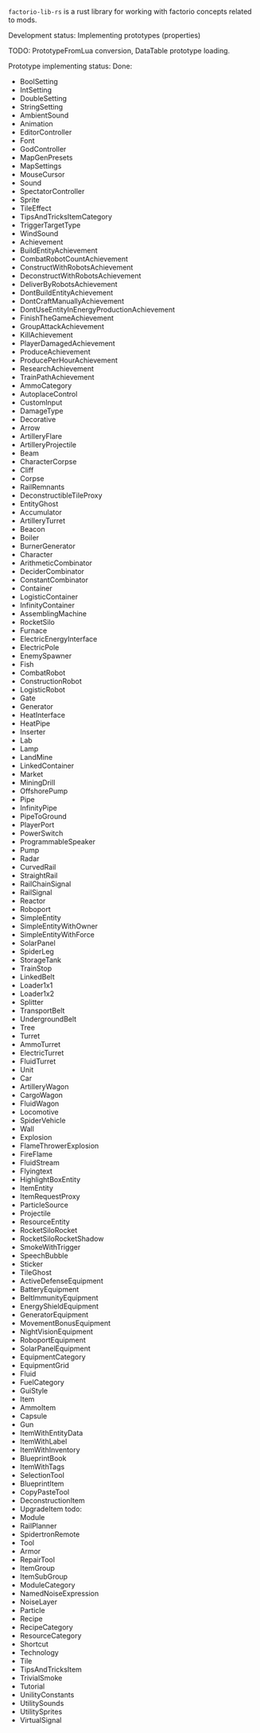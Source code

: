 `factorio-lib-rs` is a rust library for working with factorio concepts related to mods.

Development status: Implementing prototypes (properties)

TODO: PrototypeFromLua conversion, DataTable prototype loading.

Prototype implementing status:
Done:
- BoolSetting
- IntSetting
- DoubleSetting
- StringSetting
- AmbientSound
- Animation
- EditorController
- Font
- GodController
- MapGenPresets
- MapSettings
- MouseCursor
- Sound
- SpectatorController
- Sprite
- TileEffect
- TipsAndTricksItemCategory
- TriggerTargetType
- WindSound
- Achievement
- BuildEntityAchievement
- CombatRobotCountAchievement
- ConstructWithRobotsAchievement
- DeconstructWithRobotsAchievement
- DeliverByRobotsAchievement
- DontBuildEntityAchievement
- DontCraftManuallyAchievement
- DontUseEntityInEnergyProductionAchievement
- FinishTheGameAchievement
- GroupAttackAchievement
- KillAchievement
- PlayerDamagedAchievement
- ProduceAchievement
- ProducePerHourAchievement
- ResearchAchievement
- TrainPathAchievement
- AmmoCategory
- AutoplaceControl
- CustomInput
- DamageType
- Decorative
- Arrow
- ArtilleryFlare
- ArtilleryProjectile
- Beam
- CharacterCorpse
- Cliff
- Corpse
- RailRemnants
- DeconstructibleTileProxy
- EntityGhost
- Accumulator
- ArtilleryTurret
- Beacon
- Boiler
- BurnerGenerator
- Character
- ArithmeticCombinator
- DeciderCombinator
- ConstantCombinator
- Container
- LogisticContainer
- InfinityContainer
- AssemblingMachine
- RocketSilo
- Furnace
- ElectricEnergyInterface
- ElectricPole
- EnemySpawner
- Fish
- CombatRobot
- ConstructionRobot
- LogisticRobot
- Gate
- Generator
- HeatInterface
- HeatPipe
- Inserter
- Lab
- Lamp
- LandMine
- LinkedContainer
- Market
- MiningDrill
- OffshorePump
- Pipe
- InfinityPipe
- PipeToGround
- PlayerPort
- PowerSwitch
- ProgrammableSpeaker
- Pump
- Radar
- CurvedRail
- StraightRail
- RailChainSignal
- RailSignal
- Reactor
- Roboport
- SimpleEntity
- SimpleEntityWithOwner
- SimpleEntityWithForce
- SolarPanel
- SpiderLeg
- StorageTank
- TrainStop
- LinkedBelt
- Loader1x1
- Loader1x2
- Splitter
- TransportBelt
- UndergroundBelt
- Tree
- Turret
- AmmoTurret
- ElectricTurret
- FluidTurret
- Unit
- Car
- ArtilleryWagon
- CargoWagon
- FluidWagon
- Locomotive
- SpiderVehicle
- Wall
- Explosion
- FlameThrowerExplosion
- FireFlame
- FluidStream
- Flyingtext
- HighlightBoxEntity
- ItemEntity
- ItemRequestProxy
- ParticleSource
- Projectile
- ResourceEntity
- RocketSiloRocket
- RocketSiloRocketShadow
- SmokeWithTrigger
- SpeechBubble
- Sticker
- TileGhost
- ActiveDefenseEquipment
- BatteryEquipment
- BeltImmunityEquipment
- EnergyShieldEquipment
- GeneratorEquipment
- MovementBonusEquipment
- NightVisionEquipment
- RoboportEquipment
- SolarPanelEquipment
- EquipmentCategory
- EquipmentGrid
- Fluid
- FuelCategory
- GuiStyle
- Item
- AmmoItem
- Capsule
- Gun
- ItemWithEntityData
- ItemWithLabel
- ItemWithInventory
- BlueprintBook
- ItemWithTags
- SelectionTool
- BlueprintItem
- CopyPasteTool
- DeconstructionItem
- UpgradeItem
todo:
- Module
- RailPlanner
- SpidertronRemote
- Tool
- Armor
- RepairTool
- ItemGroup
- ItemSubGroup
- ModuleCategory
- NamedNoiseExpression
- NoiseLayer
- Particle
- Recipe
- RecipeCategory
- ResourceCategory
- Shortcut
- Technology
- Tile
- TipsAndTricksItem
- TrivialSmoke
- Tutorial
- UnilityConstants
- UtilitySounds
- UtilitySprites
- VirtualSignal
